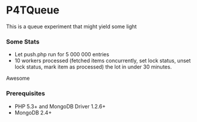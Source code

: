 P4TQueue
========
This is a queue experiment that might yield some light

### Some Stats ###

  * Let push.php run for 5 000 000 entries
  * 10 workers processed (fetched items concurrently, set lock status, unset lock status, mark item as processed) the lot in under 30 minutes.

Awesome

### Prerequisites ###

  * PHP 5.3+ and MongoDB Driver 1.2.6+
  * MongoDB 2.4+